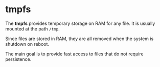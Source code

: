 # tmpfs

The **tmpfs** provides temporary storage on RAM for any file. It is usually mounted at the path `/tmp`.

Since files are stored in RAM, they are all removed when the system is shutdown on reboot.

The main goal is to provide fast access to files that do not require persistence.
